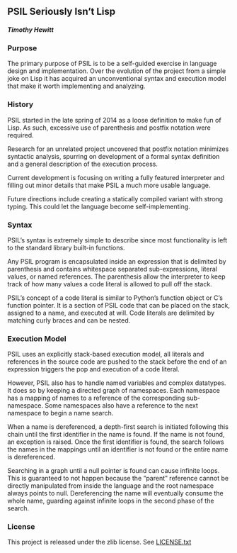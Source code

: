 ## PSIL Seriously Isn’t Lisp

#### *Timothy Hewitt*

### Purpose

The primary purpose of PSIL is to be a self-guided exercise in language design and implementation. Over the evolution of the project from a simple joke on Lisp it has acquired an unconventional syntax and execution model that make it worth implementing and analyzing.

### History

PSIL started in the late spring of 2014 as a loose definition to make fun of Lisp. As such, excessive use of parenthesis and postfix notation were required. 

Research for an unrelated project uncovered that postfix notation minimizes syntactic analysis, spurring on development of a formal syntax definition and a general description of the execution process. 

Current development is focusing on writing a fully featured interpreter and filling out minor details that make PSIL a much more usable language.

Future directions include creating a statically compiled variant with strong typing. This could let the language become self-implementing.

### Syntax

PSIL’s syntax is extremely simple to describe since most functionality is left to the standard library built-in functions.

Any PSIL program is encapsulated inside an expression that is delimited by parenthesis and contains whitespace separated sub-expressions, literal values, or named references. The parenthesis allow the interpreter to keep track of how many values a code literal is allowed to pull off the stack. 

PSIL’s concept of a code literal is similar to Python’s function object or C’s function pointer. It is a section of PSIL code that can be placed on the stack, assigned to a name, and executed at will. Code literals are delimited by matching curly braces and can be nested.

### Execution Model

PSIL uses an explicitly stack-based execution model, all literals and references in the source code are pushed to the stack before the end of an expression triggers the pop and execution of a code literal.

However, PSIL also has to handle named variables and complex datatypes. It does so by keeping a directed graph of namespaces. Each namespace has a mapping of names to a reference of the corresponding sub-namespace. Some namespaces also have a reference to the next namespace to begin a name search.

When a name is dereferenced, a depth-first search is initiated following this chain until the first identifier in the name is found. If the name is not found, an exception is raised. Once the first identifier is found, the search follows the names in the mappings until an identifier is not found or the entire name is dereferenced.

Searching in a graph until a null pointer is found can cause infinite loops. This is guaranteed to not happen because the “parent” reference cannot be directly manipulated from inside the language and the root namespace always points to null. Dereferencing the name will eventually consume the whole name, guarding against infinite loops in the second phase of the search.

### License

This project is released under the zlib license. See [LICENSE.txt]()

